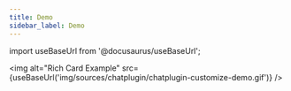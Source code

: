 ```yaml
---
title: Demo
sidebar_label: Demo
---
```


import useBaseUrl from '@docusaurus/useBaseUrl';

<img alt="Rich Card Example" src={useBaseUrl('img/sources/chatplugin/chatplugin-customize-demo.gif')} />
